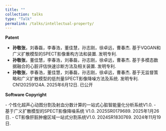 ```yaml
---
title: ""
collection: talks
type: "Talk"
permalink: /talks/intellectual-property/
---
```

<strong>Patent</strong>
- **孙敬张**，刘春磊，李春浩，董佳慧，孙志刚，徐卓远，曹春杰. 基于VQGAN和广义扩散模型的SPECT影像重构方法和装置. 发明专利.
- **孙敬张**，董佳慧，李春浩，刘春磊，孙志刚，徐卓远，曹春杰. 基于多模态数据融合的心脏评估快速诊断方法及相关装置. 发明专利.
- **孙敬张**，李春浩，董佳慧，刘春磊，孙志刚，徐卓远，曹春杰. 基于无监督策略和广义扩散模型的低剂量SPECT影像降噪方法及系统. 发明专利. CN120259124A. 2025年6月12日. 已公开  
<p><strong>Software Copyright</strong></p>
- 个性化超声心动图分割及射血分数计算的一站式心脏智能量化分析系统V1.0.  
- 基于广义扩散模型的SPECT影像降噪系统 V1.0. 2025SR0179689. 2025年1月26日.  
- CT影像肝脏肿瘤区域一站式分割系统V1.0. 2024SR1830769. 2024年11月19日.  
